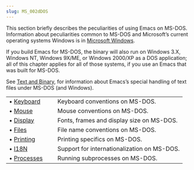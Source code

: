 ```yaml
---
slug: MS_002dDOS
---
```


This section briefly describes the peculiarities of using Emacs on MS-DOS. Information about peculiarities common to MS-DOS and Microsoft’s current operating systems Windows is in [Microsoft Windows](Microsoft-Windows).

If you build Emacs for MS-DOS, the binary will also run on Windows 3.X, Windows NT, Windows 9X/ME, or Windows 2000/XP as a DOS application; all of this chapter applies for all of those systems, if you use an Emacs that was built for MS-DOS.

See [Text and Binary](Text-and-Binary), for information about Emacs’s special handling of text files under MS-DOS (and Windows).

|                                     |    |                                             |
| :---------------------------------- | -- | :------------------------------------------ |
| • [Keyboard](MS_002dDOS-Keyboard)   |    | Keyboard conventions on MS-DOS.             |
| • [Mouse](MS_002dDOS-Mouse)         |    | Mouse conventions on MS-DOS.                |
| • [Display](MS_002dDOS-Display)     |    | Fonts, frames and display size on MS-DOS.   |
| • [Files](MS_002dDOS-File-Names)    |    | File name conventions on MS-DOS.            |
| • [Printing](MS_002dDOS-Printing)   |    | Printing specifics on MS-DOS.               |
| • [I18N](MS_002dDOS-and-MULE)       |    | Support for internationalization on MS-DOS. |
| • [Processes](MS_002dDOS-Processes) |    | Running subprocesses on MS-DOS.             |
